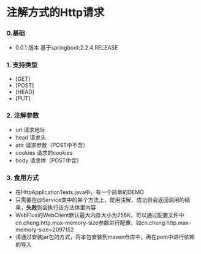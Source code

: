 # 注解方式的Http请求
### 0.基础
- 0.0.1 版本 基于springboot:2.2.4.RELEASE
### 1. 支持类型
- [GET]
- [POST]
- [HEAD]
- [PUT]
### 2. 注解参数
- url     请求地址
- head    请求头
- attr    请求参数（POST中不含）
- cookies 请求的cookies
- body    请求体（POST中含）
### 3. 食用方式
- 在HttpApplicationTests.java中，有一个简单的DEMO
- 只需要在@Service类中的某个方法上，使用注解，成功则会返回调用的结果，<b>失败</b>则会执行该方法体里内容
- WebFlux的WebClient默认最大内存大小为256K，可以通过配置文件中cn.cheng.http.max-memory-size参数进行配置，如cn.cheng.http.max-memory-size=2097152
- 请通过安装jar包的方式，将本包安装到maven仓库中，再在pom中进行依赖的导入
